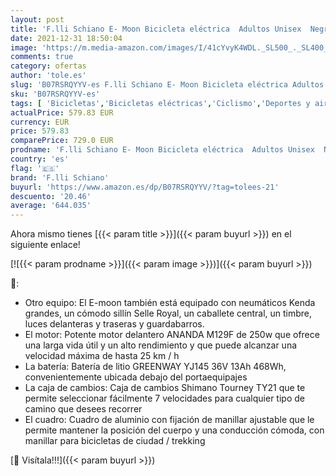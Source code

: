 ```yaml
---
layout: post
title: 'F.lli Schiano E- Moon Bicicleta eléctrica  Adultos Unisex  Negra  26"'
date: 2021-12-31 18:50:04
image: 'https://m.media-amazon.com/images/I/41cYvyK4WDL._SL500_._SL400_.jpg'
comments: true
category: ofertas
author: 'tole.es'
slug: 'B07RSRQYYV-es F.lli Schiano E- Moon Bicicleta eléctrica Adultos Unisex...'
sku: 'B07RSRQYYV-es'
tags: [ 'Bicicletas','Bicicletas eléctricas','Ciclismo','Deportes y aire libre','Ropa y equipo para deportes','bicicleta','f.lli schiano', ]
actualPrice: 579.83 EUR
currency: EUR
price: 579.83
comparePrice: 729.0 EUR
prodname: 'F.lli Schiano E- Moon Bicicleta eléctrica  Adultos Unisex  Negra  26"'
country: 'es'
flag: '🇪🇸'
brand: 'F.lli Schiano'
buyurl: 'https://www.amazon.es/dp/B07RSRQYYV/?tag=tolees-21'
descuento: '20.46'
average: '644.035'
---
```


Ahora mismo tienes [{{< param title >}}]({{< param buyurl >}}) en el siguiente enlace!

[![{{< param prodname >}}]({{< param image >}})]({{< param buyurl >}})

🔎:

- Otro equipo: El E-moon también está equipado con neumáticos Kenda grandes, un cómodo sillín Selle Royal, un caballete central, un timbre, luces delanteras y traseras y guardabarros.
- El motor: Potente motor delantero ANANDA M129F de 250w que ofrece una larga vida útil y un alto rendimiento y que puede alcanzar una velocidad máxima de hasta 25 km / h
- La batería: Batería de litio GREENWAY YJ145 36V 13Ah 468Wh, convenientemente ubicada debajo del portaequipajes
- La caja de cambios: Caja de cambios Shimano Tourney TY21 que te permite seleccionar fácilmente 7 velocidades para cualquier tipo de camino que desees recorrer
- El cuadro: Cuadro de aluminio con fijación de manillar ajustable que le permite mantener la posición del cuerpo y una conducción cómoda, con manillar para bicicletas de ciudad / trekking

[🛒 Visítala!!!]({{< param buyurl >}})
